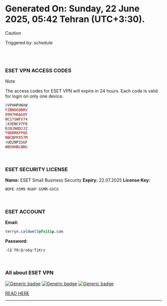 # Generated On: Sunday, 22 June 2025, 05:42 Tehran (UTC+3:30).

> [!CAUTION]
> Triggered by: schedule

<br><br>

### ESET VPN ACCESS CODES

> [!NOTE]
> The access codes for ESET VPN will expire in 24 hours.
> Each code is valid for login on only one device.

```ruby
9VPHHPUNXW
FZBNOGOBRV
O997H66GOY
NC17SWFV74
2X3ENCV7F8
RJ9JN8DJJZ
T06RMXFPOE
NBCBPPX57M
4UD2NP1SGF
WBSHHBLNBG
```

<br>

### ESET SECURITY LICENSE

**Name:** ESET Small Business Security
**Expiry:** 22.07.2025
**License Key:**

```POV-Ray SDL
WDPE-X5M9-RG6P-SSMM-GVCG
```

<br>

### ESET ACCOUNT

**Email:**

```CSS
terryn.caldwell@fsitip.com
```

**Password:**

```POV-Ray SDL
-C$`F0(@/oGq!TiKrz
```

<br>

### All about ESET VPN


[![Generic badge](https://img.shields.io/badge/Download-Android-green.svg)](https://play.google.com/store/apps/details?id=com.eset.vpn)
[![Generic badge](https://img.shields.io/badge/Download-ios-white.svg)](https://apps.apple.com/us/app/eset-vpn/id6463002278)
[![Generic badge](https://img.shields.io/badge/Download-windows-blue.svg)](https://download.eset.com/com/eset/apps/home/vpn/windows/latest/eset_vpn_installer.exe)
  

[READ HERE](https://t.me/F_NiREvil/2113)

---

<br><br>

